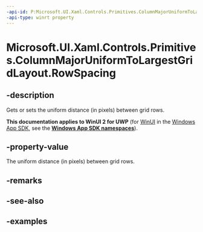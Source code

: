 ```yaml
---
-api-id: P:Microsoft.UI.Xaml.Controls.Primitives.ColumnMajorUniformToLargestGridLayout.RowSpacing
-api-type: winrt property
---
```


# Microsoft.UI.Xaml.Controls.Primitives.ColumnMajorUniformToLargestGridLayout.RowSpacing

<!--
public double RowSpacing { get; set; }
-->

## -description

Gets or sets the uniform distance (in pixels) between grid rows.

**This documentation applies to WinUI 2 for UWP** (for [WinUI](/windows/apps/winui/winui3/) in the [Windows App SDK](/windows/apps/windows-app-sdk/), see the **[Windows App SDK namespaces](/windows/windows-app-sdk/api/winrt/)**).

## -property-value

The uniform distance (in pixels) between grid rows.

## -remarks

## -see-also

## -examples
